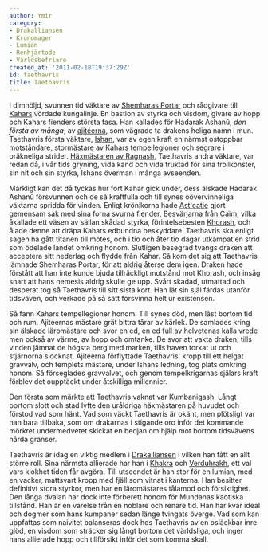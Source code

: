 ```yaml
---
author: Ymir
category:
- Drakalliansen
- Kronomager
- Lumian
- Renhjärtade
- Världsbefriare
created_at: '2011-02-18T19:37:29Z'
id: taethavris
title: Taethavris
---
```

I dimhöljd, svunnen tid väktare av [Shemharas Portar] och rådgivare till [Kahars] vördade kungalinje. En bastion av styrka och visdom, givare av hopp och Kahars fienders största fasa. Han kallades för Hadarak Ashanû, *den första av många*, av [ajitéerna], som vägrade ta drakens heliga namn i mun. Taethavris första väktare, [Ishan], var av egen kraft en närmst ostoppbar motståndare, stormästare av Kahars tempellegioner och segrare i oräkneliga strider. [Häxmästaren av Ragnash], Taethavris andra väktare, var redan då, i vår tids gryning, vida känd och vida fruktad för sina trollkonster, sin nit och sin styrka, Ishans överman i många avseenden.

Märkligt kan det då tyckas hur fort Kahar gick under, dess älskade Hadarak Ashanû försvunnen och de så kraftfulla och till synes oövervinneliga väktarna spridda för vinden. Enligt krönikorna hade [Ast'catie] gjort gemensam sak med sina forna svurna fiender, [Besvärjarna från Caïm], vilka åkallade ett väsen av sällan skådad styrka, förintelsebesten [Khorash], och ålade denne att dräpa Kahars edbundna beskyddare. Taethavris ska enligt sägen ha gått titanen till mötes, och i tio och åter tio dagar utkämpat en strid som ödelade landet omkring honom. Slutligen besegrad tvangs draken att acceptera sitt nederlag och flydde från Kahar. Så kom det sig att Taethavris lämnade Shemharas Portar, för att aldrig återse dem igen. Draken hade förstått att han inte kunde bjuda tillräckligt motstånd mot Khorash, och insåg snart att hans nemesis aldrig skulle ge upp. Svårt skadad, utmattad och desperat tog så Taethavris till sitt sista kort. Han lät sin själ färdas utanför tidsväven, och verkade på så sätt försvinna helt ur existensen.

Så fann Kahars tempellegioner honom. Till synes död, men låst bortom tid och rum. Ajitéernas mästare grät bittra tårar av kärlek. De samlades kring sin älskade läromästare och svor en ed, en ed full av helvetenas kalla vrede men också av värme, av hopp och omtanke. De svor att vakta draken, tills vinden jämnat de högsta berg med marken, tills haven torkat ut och stjärnorna slocknat. Ajitéerna förflyttade Taethavris' kropp till ett helgat gravvalv, och templets mästare, under Ishans ledning, tog plats omkring honom. Så förseglades gravvalvet, och genom tempelkrigarnas själars kraft förblev det oupptäckt under åtskilliga millennier.

Den första som märkte att Taethavris vaknat var Kumbanigash. Långt bortom slott och stad lyfte den uråldriga häxmästaren på huvudet och förstod vad som hänt. Vad som väckt Taethavris är okänt, men plötsligt var han bara tillbaka, som om drakarnas i stigande oro inför det kommande mörkret undermedvetet skickat en bedjan om hjälp mot bortom tidsvävens hårda gränser.

Taethavris är idag en viktig medlem i [Drakalliansen] i vilken han fått en allt större roll. Sina närmsta allierade har han i [Khakra] och [Verduhrakh], ett val vars klokhet tiden får avgöra. Till utseendet är han stor för en lumian, med en vacker, mattsvart kropp med fjäll som vitnat i kanterna. Han besitter definitivt stora styrkor, men har en läromästares tålamod och försiktighet. Den långa dvalan har dock inte förberett honom för Mundanas kaotiska tillstånd. Han är en varelse från en noblare och renare tid. Han har kvar ideal och dogmer som hans kumpaner sedan länge tvingats överge. Vad som kan uppfattas som naivitet balanseras dock hos Taethavris av en osläckbar inre glöd, en visdom som sträcker sig långt bortom det världsliga, och inger hans allierade hopp och tillförsikt inför det som komma skall.

  [Shemharas Portar]: Shemharas_Portar
  [Kahars]: Kahar
  [ajitéerna]: Ajitéer
  [Ishan]: Ishan
  [Häxmästaren av Ragnash]: Kumbanigash_den_Svarte
  [Ast'catie]: Astcatie
  [Besvärjarna från Caïm]: Besvärjarna_från_Caïm
  [Khorash]: Khorash
  [Drakalliansen]: Drakalliansen
  [Khakra]: Khakra
  [Verduhrakh]: Verduhrakh